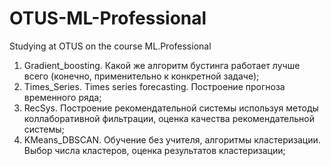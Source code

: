 # OTUS-ML-Professional
Studying at OTUS on the course ML.Professional
1. Gradient_boosting. Какой же алгоритм бустинга работает лучше всего (конечно, применительно к конкретной задаче);
2. Times_Series. Times series forecasting. Построение прогноза временного ряда;
3. RecSys. Построение рекомендательной системы используя методы коллаборативной фильтрации, оценка качества рекомендательной системы;
4. KMeans_DBSCAN. Обучение без учителя, алгоритмы кластеризации. Выбор числа кластеров, оценка результатов кластеризации;
